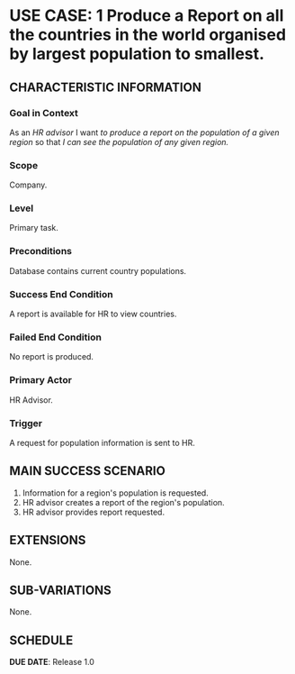 # USE CASE: 1 Produce a Report on all the countries in the world organised by largest population to smallest.

## CHARACTERISTIC INFORMATION

### Goal in Context

As an *HR advisor* I want *to produce a report on the population of a given region* so that *I can see the population of any given region.*

### Scope

Company.

### Level

Primary task.

### Preconditions

Database contains current country populations.

### Success End Condition

A report is available for HR to view countries.

### Failed End Condition

No report is produced.

### Primary Actor

HR Advisor.

### Trigger

A request for population information is sent to HR.

## MAIN SUCCESS SCENARIO

1. Information for a region's population is requested.
2. HR advisor creates a report of the region's population.
3. HR advisor provides report requested.

## EXTENSIONS

None.

## SUB-VARIATIONS

None.

## SCHEDULE

**DUE DATE**: Release 1.0